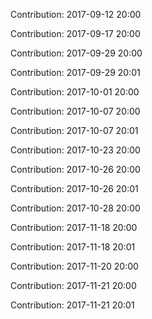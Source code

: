 Contribution: 2017-09-12 20:00

Contribution: 2017-09-17 20:00

Contribution: 2017-09-29 20:00

Contribution: 2017-09-29 20:01

Contribution: 2017-10-01 20:00

Contribution: 2017-10-07 20:00

Contribution: 2017-10-07 20:01

Contribution: 2017-10-23 20:00

Contribution: 2017-10-26 20:00

Contribution: 2017-10-26 20:01

Contribution: 2017-10-28 20:00

Contribution: 2017-11-18 20:00

Contribution: 2017-11-18 20:01

Contribution: 2017-11-20 20:00

Contribution: 2017-11-21 20:00

Contribution: 2017-11-21 20:01

